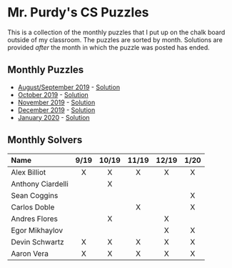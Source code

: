 # Mr. Purdy's CS Puzzles

This is a collection of the monthly puzzles that I put up on the chalk board outside of my classroom.  The puzzles are sorted by month.  Solutions are provided *after* the month in which the puzzle was posted has ended.  

## Monthly Puzzles
* [August/September 2019](./Puzzles/2019-09/README.md) - [Solution](./Puzzles/2019-09/SOLUTION.md)
* [October 2019](./Puzzles/2019-10/README.md) - [Solution](./Puzzles/2019-10/SOLUTION.md)
* [November 2019](./Puzzles/2019-11/README.md) - [Solution](./Puzzles/2019-11/SOLUTION.md)
* [December 2019](./Puzzles/2019-12/README.md) - [Solution](./Puzzles/2019-12/SOLUTION.md)
* [January 2020](./Puzzles/2020-01/README.md) - [Solution](./Puzzles/2020-01/SOLUTION.md)



## Monthly Solvers

|     Name    | 9/19 | 10/19 | 11/19 | 12/19 | 1/20 | 
|:--          |:-:   |:-:    |:-:    |:-:    |:-:   |
|Alex Billiot |    X |     X |     X |     X |    X |
|Anthony Ciardelli | | X     |       |       |      |
|Sean Coggins |      |       |       |       |  X   |
|Carlos Doble |      |       |    X  |       |    X |
|Andres Flores|      |  X    |       |  X    |      |
|Egor Mikhaylov|     |       |       |  X    |   X  |
|Devin Schwartz| X   |  X    |  X    |  X    |  X   |
|Aaron Vera    | X   | X     | X     |  X    |  X   |
